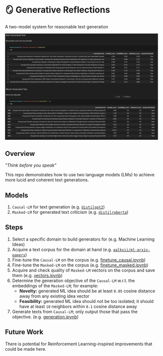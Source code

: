 # 🪞 Generative Reflections
A two-model system for reasonable text generation

![alt text](results.png)

## Overview

*"Think before you speak"*

This repo demonstrates how to use two language models (LMs) to achieve more lucid and coherent text generations.

## Models
1. `Causal-LM` for text generation (e.g. [`distilgpt2`](https://huggingface.co/distilbert/distilgpt2))
2. `Masked-LM` for generated text criticism (e.g. [`distilroberta`](https://huggingface.co/distilbert/distilroberta-base))

## Steps
1. Select a specific domain to build generators for (e.g. Machine Learning Ideas)
2. Acquire a text corpus for the domain at hand (e.g. [`aalksii/ml-arxiv-papers`](https://huggingface.co/datasets/aalksii/ml-arxiv-papers))
3. Fine-tune the `Causal-LM` on the corpus (e.g. [finetune_causal.ipynb](finetune_causal.ipynb))
4. Fine-tune the `Masked-LM` on the corpus (e.g. [finetune_masked.ipynb](finetune_masked.ipynb))
5. Acquire and check quality of `Masked-LM` vectors on the corpus and save them (e.g. [vectors.ipynb](vectors.ipynb))
6. Determine the generation objective of the `Causal-LM` w.r.t. the embeddings of the `Masked-LM`; for example:
    - **Novelty:** generated ML idea should be at least `0.05` cosine distance away from any existing idea vector
    - **Feasibility:** generated ML idea should not be too isolated; it should have at least `10` neighbors within `0.1` cosine distance away
7. Generate texts from `Causal-LM`; only output those that pass the objective. (e.g. [generation.ipynb](generation.ipynb))

## Future Work
There is potential for Reinforcement Learning-inspired improvements that could be made here.
